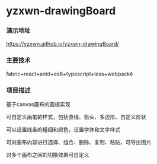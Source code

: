# yzxwn-drawingBoard
### 演示地址
https://yzxwn.github.io/yzxwn-drawingBoard/
### 主要技术
fabric+react+antd+es6+typescript+less+webpack4
### 项目描述
基于canvas画布的画板实现

可自定义画笔的样式，包括直线、箭头、多边形、自定义形状

可以设置线条的粗细和颜色，设置字体和文字样式

可对画布内容进行选择、组合、删除、复制、粘贴，可导出图片

对多个画布之间的切换效果可自定义

